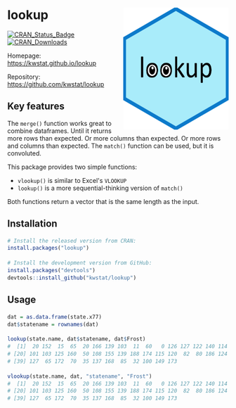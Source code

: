 # lookup <img src="man/figures/logo.png" align="right" />

[![CRAN_Status_Badge](http://www.r-pkg.org/badges/version/lookup)](https://cran.r-project.org/package=lookup)
[![CRAN_Downloads](https://cranlogs.r-pkg.org/badges/lookup)](https://cranlogs.r-pkg.org/badges/lookup)

Homepage: https://kwstat.github.io/lookup

Repository: https://github.com/kwstat/lookup

## Key features

The `merge()` function works great to combine dataframes. Until it returns more rows than expected. Or more columns than expected. Or more rows and columns than expected. The `match()` function can be used, but it is convoluted.

This package provides two simple functions:

* `vlookup()` is similar to Excel's `VLOOKUP`
* `lookup()` is a more sequential-thinking version of `match()`

Both functions return a vector that is the same length as the input.

## Installation

```R
# Install the released version from CRAN:
install.packages("lookup")

# Install the development version from GitHub:
install.packages("devtools")
devtools::install_github("kwstat/lookup")
```

## Usage

```R
dat = as.data.frame(state.x77)
dat$statename = rownames(dat)

lookup(state.name, dat$statename, dat$Frost)
#  [1]  20 152  15  65  20 166 139 103  11  60   0 126 127 122 140 114  95  12 161
# [20] 101 103 125 160  50 108 155 139 188 174 115 120  82  80 186 124  82  44 126
# [39] 127  65 172  70  35 137 168  85  32 100 149 173

vlookup(state.name, dat, "statename", "Frost")
#  [1]  20 152  15  65  20 166 139 103  11  60   0 126 127 122 140 114  95  12 161
# [20] 101 103 125 160  50 108 155 139 188 174 115 120  82  80 186 124  82  44 126
# [39] 127  65 172  70  35 137 168  85  32 100 149 173

```

